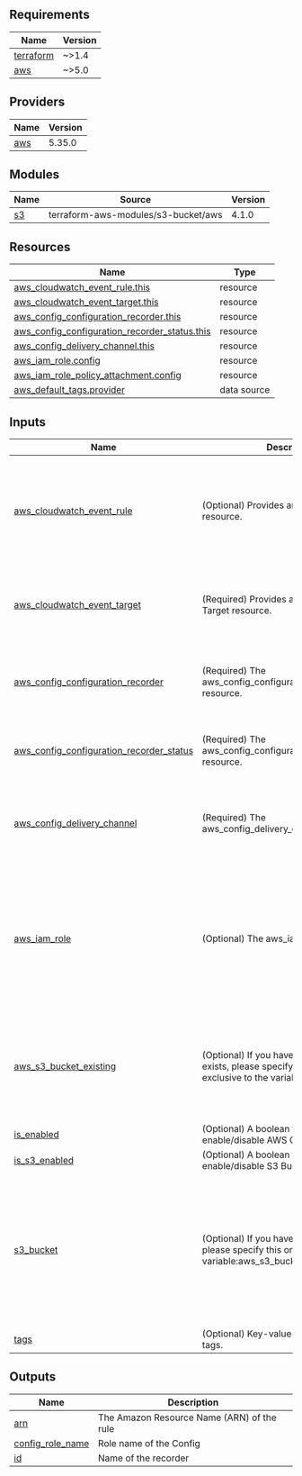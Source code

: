 <!-- BEGIN_TF_DOCS -->
## Requirements

| Name | Version |
|------|---------|
| <a name="requirement_terraform"></a> [terraform](#requirement\_terraform) | ~>1.4 |
| <a name="requirement_aws"></a> [aws](#requirement\_aws) | ~>5.0 |

## Providers

| Name | Version |
|------|---------|
| <a name="provider_aws"></a> [aws](#provider\_aws) | 5.35.0 |

## Modules

| Name | Source | Version |
|------|--------|---------|
| <a name="module_s3"></a> [s3](#module\_s3) | terraform-aws-modules/s3-bucket/aws | 4.1.0 |

## Resources

| Name | Type |
|------|------|
| [aws_cloudwatch_event_rule.this](https://registry.terraform.io/providers/hashicorp/aws/latest/docs/resources/cloudwatch_event_rule) | resource |
| [aws_cloudwatch_event_target.this](https://registry.terraform.io/providers/hashicorp/aws/latest/docs/resources/cloudwatch_event_target) | resource |
| [aws_config_configuration_recorder.this](https://registry.terraform.io/providers/hashicorp/aws/latest/docs/resources/config_configuration_recorder) | resource |
| [aws_config_configuration_recorder_status.this](https://registry.terraform.io/providers/hashicorp/aws/latest/docs/resources/config_configuration_recorder_status) | resource |
| [aws_config_delivery_channel.this](https://registry.terraform.io/providers/hashicorp/aws/latest/docs/resources/config_delivery_channel) | resource |
| [aws_iam_role.config](https://registry.terraform.io/providers/hashicorp/aws/latest/docs/resources/iam_role) | resource |
| [aws_iam_role_policy_attachment.config](https://registry.terraform.io/providers/hashicorp/aws/latest/docs/resources/iam_role_policy_attachment) | resource |
| [aws_default_tags.provider](https://registry.terraform.io/providers/hashicorp/aws/latest/docs/data-sources/default_tags) | data source |

## Inputs

| Name | Description | Type | Default | Required |
|------|-------------|------|---------|:--------:|
| <a name="input_aws_cloudwatch_event_rule"></a> [aws\_cloudwatch\_event\_rule](#input\_aws\_cloudwatch\_event\_rule) | (Optional) Provides an EventBridge Rule resource. | <pre>object(<br>    {<br>      # (Required) The name of the rule. If omitted, Terraform will assign a random, unique name. Conflicts with name_prefix.<br>      name = string<br>      # (Optional) The description of the rule.<br>      description = optional(string)<br>    }<br>  )</pre> | <pre>{<br>  "description": "This cloudwatch event used for Config.",<br>  "name": "security-config-cloudwatch-event-rule"<br>}</pre> | no |
| <a name="input_aws_cloudwatch_event_target"></a> [aws\_cloudwatch\_event\_target](#input\_aws\_cloudwatch\_event\_target) | (Required) Provides an EventBridge Target resource. | <pre>object(<br>    {<br>      # (Required) The Amazon Resource Name (ARN) associated of the target.<br>      arn = string<br>    }<br>  )</pre> | n/a | yes |
| <a name="input_aws_config_configuration_recorder"></a> [aws\_config\_configuration\_recorder](#input\_aws\_config\_configuration\_recorder) | (Required) The aws\_config\_configuration\_recorder resource. | <pre>object(<br>    {<br>      name            = string<br>      recording_group = list(any)<br>    }<br>  )</pre> | n/a | yes |
| <a name="input_aws_config_configuration_recorder_status"></a> [aws\_config\_configuration\_recorder\_status](#input\_aws\_config\_configuration\_recorder\_status) | (Required) The aws\_config\_configuration\_recorder\_status resource. | <pre>object(<br>    {<br>      is_enabled = bool<br>    }<br>  )</pre> | n/a | yes |
| <a name="input_aws_config_delivery_channel"></a> [aws\_config\_delivery\_channel](#input\_aws\_config\_delivery\_channel) | (Required) The aws\_config\_delivery\_channel resource. | <pre>object(<br>    {<br>      name                         = string<br>      sns_topic_arn                = string<br>      snapshot_delivery_properties = list(any)<br>    }<br>  )</pre> | n/a | yes |
| <a name="input_aws_iam_role"></a> [aws\_iam\_role](#input\_aws\_iam\_role) | (Optional) The aws\_iam\_role resource. | <pre>object(<br>    {<br>      # (Optional) Description of the role.<br>      description = optional(string)<br>      # (Optional, Forces new resource) Friendly name of the role. If omitted, Terraform will assign a random, unique name. See IAM Identifiers for more information.<br>      name = string<br>      # (Optional) Path to the role. See IAM Identifiers for more information.<br>      path = optional(string)<br>    }<br>  )</pre> | <pre>{<br>  "description": "Role for AWS Config.",<br>  "name": "security-config-role",<br>  "path": "/"<br>}</pre> | no |
| <a name="input_aws_s3_bucket_existing"></a> [aws\_s3\_bucket\_existing](#input\_aws\_s3\_bucket\_existing) | (Optional) If you have an S3 that already exists, please specify this one. It is exclusive to the variable:aws\_s3\_bucket. | <pre>object(<br>    {<br>      # The name of the bucket. If omitted, Terraform will assign a random, unique name. Must be less than or equal to 63 characters in length.<br>      bucket_id = string<br>      # The S3 bucket arn<br>      bucket_arn = string<br>    }<br>  )</pre> | `null` | no |
| <a name="input_is_enabled"></a> [is\_enabled](#input\_is\_enabled) | (Optional) A boolean flag to enable/disable AWS Config. Defaults true. | `bool` | `true` | no |
| <a name="input_is_s3_enabled"></a> [is\_s3\_enabled](#input\_is\_s3\_enabled) | (Optional) A boolean flag to enable/disable S3 Bucket. Defaults false. | `bool` | `false` | no |
| <a name="input_s3_bucket"></a> [s3\_bucket](#input\_s3\_bucket) | (Optional) If you have a new S3 to create, please specify this one. Yes to the variable:aws\_s3\_bucket\_exsiting. | <pre>object(<br>    {<br>      # (Optional, Forces new resource) The name of the bucket. If omitted, Terraform will assign a random, unique name. Must be lowercase and less than or equal to 63 characters in length. A full list of bucket naming rules may be found here.<br>      bucket                               = string<br>      lifecycle_rule                       = any<br>      logging                              = any<br>      server_side_encryption_configuration = any<br>      versioning                           = any<br>    }<br>  )</pre> | <pre>{<br>  "bucket": "s3-log",<br>  "lifecycle_rule": {},<br>  "logging": {},<br>  "server_side_encryption_configuration": {},<br>  "versioning": {}<br>}</pre> | no |
| <a name="input_tags"></a> [tags](#input\_tags) | (Optional) Key-value map of resource tags. | `map(any)` | `null` | no |

## Outputs

| Name | Description |
|------|-------------|
| <a name="output_arn"></a> [arn](#output\_arn) | The Amazon Resource Name (ARN) of the rule |
| <a name="output_config_role_name"></a> [config\_role\_name](#output\_config\_role\_name) | Role name of the Config |
| <a name="output_id"></a> [id](#output\_id) | Name of the recorder |
<!-- END_TF_DOCS -->
